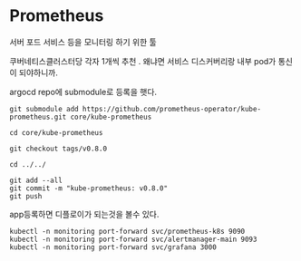 # Prometheus

서버 포드 서비스 등을 모니터링 하기 위한 툴

쿠버네티스클러스터당 각자 1개씩 추천 . 왜냐면 서비스 디스커버리랑 내부 pod가 통신이 되야하니까.

argocd repo에  submodule로 등록을 햇다.



```text
git submodule add https://github.com/prometheus-operator/kube-prometheus.git core/kube-prometheus

cd core/kube-prometheus

git checkout tags/v0.8.0

cd ../../

git add --all 
git commit -m "kube-prometheus: v0.8.0" 
git push
```

app등록하면 디플로이가 되는것을 볼수 있다.

```text
kubectl -n monitoring port-forward svc/prometheus-k8s 9090
kubectl -n monitoring port-forward svc/alertmanager-main 9093
kubectl -n monitoring port-forward svc/grafana 3000
```



